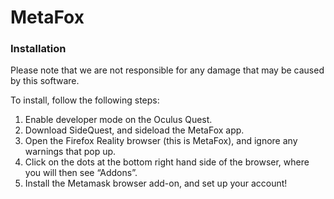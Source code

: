 # MetaFox

### Installation

Please note that we are not responsible for any damage that may be caused by this software.

To install, follow the following steps:
1. Enable developer mode on the Oculus Quest.
2. Download SideQuest, and sideload the MetaFox app.
4. Open the Firefox Reality browser (this is MetaFox), and ignore any warnings that pop up.
5. Click on the dots at the bottom right hand side of the browser, where you will then see “Addons”.
6. Install the Metamask browser add-on, and set up your account!

